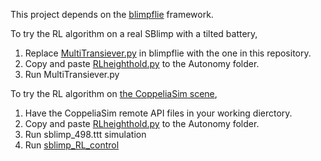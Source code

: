 This project depends on the [blimpflie](https://github.com/LehighBlimpGroup/BlimpFlie/tree/tiltSBlimp) framework.

To try the RL algorithm on a real SBlimp with a tilted battery, 
1. Replace [MultiTransiever.py](https://github.com/Jarvis-X/SBlimp-RL-takeoff/blob/main/MultiTransiever.py) in blimpflie with the one in this repository.
2. Copy and paste [RLheighthold.py](https://github.com/Jarvis-X/SBlimp-RL-takeoff/blob/main/RLheighthold.py) to the Autonomy folder.
3. Run MultiTransiever.py

To try the RL algorithm on [the CoppeliaSim scene](https://github.com/Jarvis-X/SBlimp-RL-takeoff/blob/main/sblimp_498.ttt),
1. Have the CoppeliaSim remote API files in your working dierctory.
2. Copy and paste [RLheighthold.py](https://github.com/Jarvis-X/SBlimp-RL-takeoff/blob/main/RLheighthold.py) to the Autonomy folder.
3. Run sblimp_498.ttt simulation
4. Run [sblimp_RL_control](https://github.com/Jarvis-X/SBlimp-RL-takeoff/blob/main/sblimp_RL_control.py)
